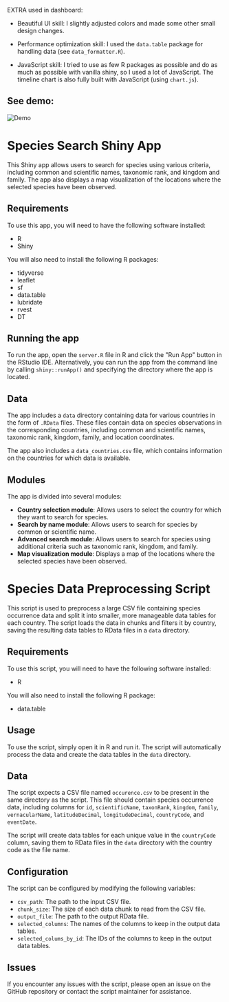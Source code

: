 EXTRA used in dashboard:

- Beautiful UI skill: I slightly adjusted colors and made some other small design changes.

- Performance optimization skill: I used the `data.table` package for handling data (see `data_formatter.R`).

- JavaScript skill: I tried to use as few R packages as possible and do as much as possible with vanilla shiny, so I used a lot of JavaScript. The timeline chart is also fully built with JavaScript (using `chart.js`).

## See demo:
![Demo](Demo.gif)


# Species Search Shiny App

This Shiny app allows users to search for species using various criteria, including common and scientific names, taxonomic rank, and kingdom and family. The app also displays a map visualization of the locations where the selected species have been observed.

## Requirements

To use this app, you will need to have the following software installed:

- R
- Shiny

You will also need to install the following R packages:

- tidyverse
- leaflet
- sf
- data.table
- lubridate
- rvest
- DT

## Running the app

To run the app, open the `server.R` file in R and click the "Run App" button in the RStudio IDE. Alternatively, you can run the app from the command line by calling `shiny::runApp()` and specifying the directory where the app is located.

## Data

The app includes a `data` directory containing data for various countries in the form of `.RData` files. These files contain data on species observations in the corresponding countries, including common and scientific names, taxonomic rank, kingdom, family, and location coordinates.

The app also includes a `data_countries.csv` file, which contains information on the countries for which data is available.

## Modules

The app is divided into several modules:

- **Country selection module**: Allows users to select the country for which they want to search for species.
- **Search by name module**: Allows users to search for species by common or scientific name.
- **Advanced search module**: Allows users to search for species using additional criteria such as taxonomic rank, kingdom, and family.
- **Map visualization module**: Displays a map of the locations where the selected species have been observed.


# Species Data Preprocessing Script

This script is used to preprocess a large CSV file containing species occurrence data and split it into smaller, more manageable data tables for each country. The script loads the data in chunks and filters it by country, saving the resulting data tables to RData files in a `data` directory.

## Requirements

To use this script, you will need to have the following software installed:

- R

You will also need to install the following R package:

- data.table

## Usage

To use the script, simply open it in R and run it. The script will automatically process the data and create the data tables in the `data` directory.

## Data

The script expects a CSV file named `occurence.csv` to be present in the same directory as the script. This file should contain species occurrence data, including columns for `id`, `scientificName`, `taxonRank`, `kingdom`, `family`, `vernacularName`, `latitudeDecimal`, `longitudeDecimal`, `countryCode`, and `eventDate`.

The script will create data tables for each unique value in the `countryCode` column, saving them to RData files in the `data` directory with the country code as the file name.

## Configuration

The script can be configured by modifying the following variables:

- `csv_path`: The path to the input CSV file.
- `chunk_size`: The size of each data chunk to read from the CSV file.
- `output_file`: The path to the output RData file.
- `selected_columns`: The names of the columns to keep in the output data tables.
- `selected_colums_by_id`: The IDs of the columns to keep in the output data tables.

## Issues

If you encounter any issues with the script, please open an issue on the GitHub repository or contact the script maintainer for assistance.

